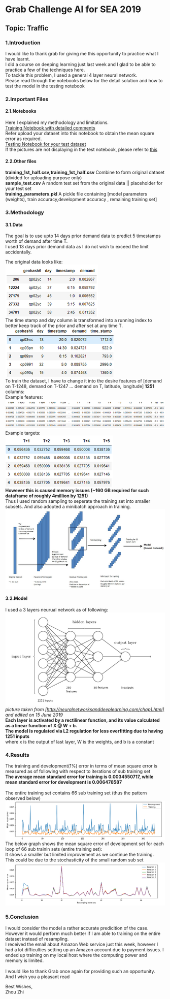 # Grab Challenge AI for SEA 2019

## Topic: Traffic 

### 1.Introduction
I would like to thank grab for giving me this opportunity to practice what I have learnt.<br>
I did a course on deeping learning just last week and I glad to be able to practice a few of the techniques here.<br>
To tackle this problem, I used a general 4 layer neural network. <br>
Please read through the notebooks below for the detail solution and how to test the model in the testing notebook
### 2.Important Files
#### 2.1.Notebooks
Here I explained my methodology and limitations.<br> [Training Notebook with detailed comments](Model_Preparation_and_Training.ipynb)
<br>
Refer upload your dataset into this notebook to obtain the mean square error as required. <br>[Testing Notebook for your test dataset ](Model_Testing.ipynb)<br>
If the pictures are not displaying in the test notebook, please refer to  [this](test_pdf.pdf)

#### 2.2.Other files
**training_1st_half.csv,training_1st_half.csv** Combine to form original dataset (divided for uploading purpose only)<br>
**sample_test.csv** A random test set from the original data || placeholder for your test set<br>
**training_parameters.pkl** A pickle file containing [model parameters (weights), train accuracy,development accuracy , remaining training set]

### 3.Methodology
#### 3.1.Data
The goal is to use upto 14 days prior demand data to predict 5 timestamps worth of demand after time T.<br>
I used 13 days prior demand data as I do not wish to exceed the limit accidentally.<br>

The original data looks like:<br>![alt text](./images/Data_head.PNG)<br>
The time stamp and day column is transformed into a running index to better keep track of the prior and after set at any time T.<br>
![alt text](./images/Running_time_stamp.PNG)<br>
To train the dataset, I have to change it into the desire features of [demand on T-1248, demand on T-1247 ... demand on T, latitude, longitude] **1251** columns:<br>
Example features:<br> ![alt text](./images/X_head.PNG)<br>
Example targets:<br> ![alt text](./images/Y_head.PNG)<br>
**However this is caused memory issues (~160 GB required for such dataframe of roughly 4million by 1251)**<br>
Thus I used random sampling to seperate the training set into smaller subsets. And also adopted a minibatch approach in training.<br>
![alt text](./images/Data_sampling.jpg)
#### 3.2.Model
I used a 3 layers neurual network as of following:
![alt text](./images/NN.PNG)
_picture taken from [http://neuralnetworksanddeeplearning.com/chap1.html] and edited on 15 June 2019_<br>
**Each layer is activated by a rectilinear function, and its value calculated as a linear function of X @ W + b.**<br>
**The model is regulated via L2 regulation for less overfitting due to having 1251 inputs** <br>
where x is the output of last layer, W is the weights, and b is a constant
### 4.Results
The training and development(1%) error in terms of mean square error is measured as of following with respect to iterations of sub training set<br>
**The average mean standard error for training is 0.0034550717, while mean standard error for development is 0.006478587**<br>
<br>
The entire training set contains 66 sub training set (thus the pattern observed below)<br>
![alt text](./images/Results.PNG)<br>
The below graph shows the mean square error of development set for each loop of 66 sub trainin sets (entire training set):<br>
It shows a smaller but limited improvement as we continue the training.<br>
This could be due to the stochasticity of the small random sub set
![alt text](./images/improvement.PNG)
### 5.Conclusion
I would consider the model a rather accurate predicition of the case. <br>
However it would perform much better if I am able to training on the entire dataset instead of resampling.<br>
I received the email about Amazon Web service just this week, however I had a lot difficulties setting up an Amazon account due to payment issues. I ended up training on my local host where the computing power and memory is limited.<br>
<br>
I would like to thank Grab once again for providing such an opportunity.<br>
And I wish you a pleasant read <br>

Best Wishes,<br>
Zhou Zhi
